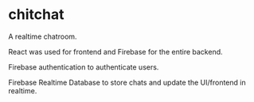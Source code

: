 # chitchat
A realtime chatroom.

React was used for frontend and Firebase for the entire backend.

Firebase authentication to authenticate users.

Firebase Realtime Database to store chats and update the UI/frontend in realtime.
